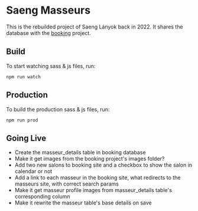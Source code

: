 # Saeng Masseurs

This is the rebuilded project of Saeng Lányok back in 2022. 
It shares the database with the [booking](https://github.com/stewart89/booking-10) project.

## Build

To start watching sass & js files, run:

```
npm run watch
```

## Production

To build the production sass & js files, run:

```
npm run prod
```

## Going Live

- Create the masseur_details table in booking database
- Make it get images from the booking project's images folder?
- Add two new salons to booking site and a checkbox to show the salon in calendar or not
- Add a link to each masseur in the booking site, what redirects to the masseurs site, with correct search params
- Make it get masseur profile images from masseur_details table's corresponding column
- Make it rewrite the masseur table's base details on save